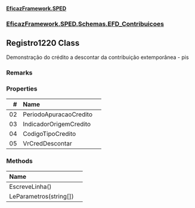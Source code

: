 #### [EficazFramework.SPED](EficazFrameworkSPED.md 'EficazFramework SPED')
### [EficazFramework.SPED.Schemas.EFD_Contribuicoes](EficazFramework.SPED.Schemas.EFD_Contribuicoes.md 'EficazFramework.SPED.Schemas.EFD_Contribuicoes')

## Registro1220 Class

Demonstração do crédito a descontar da contribuição extemporânea - pis

### Remarks
### Properties

| # | Name | |
| ---: | :--- | :--- |
| 02 | PeriodoApuracaoCredito |  |
| 03 | IndicadorOrigemCredito |  |
| 04 | CodigoTipoCredito |  |
| 05 | VrCredDescontar |  |
### Methods

| Name | |
| :--- | :--- |
| EscreveLinha() |  |
| LeParametros(string[]) |  |
